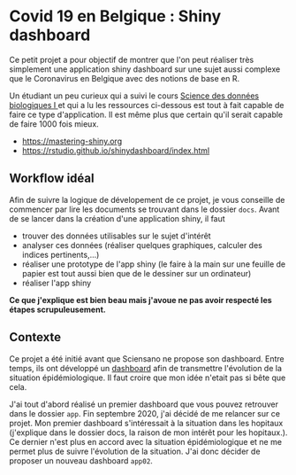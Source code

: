 # Covid 19 en Belgique : Shiny dashboard

Ce petit projet a pour objectif de montrer que l'on peut réaliser très simplement une application shiny dashboard sur une sujet aussi complexe que le Coronavirus en Belgique avec des notions de base en R.

Un étudiant un peu curieux qui a suivi le cours [Science des données biologiques I ](http://biodatascience-course.sciviews.org/sdd-umons/) et qui a lu les ressources ci-dessous est tout à fait capable de faire ce type d'application. Il est même plus que certain qu'il serait capable de faire 1000 fois mieux. 

- <https://mastering-shiny.org>
- <https://rstudio.github.io/shinydashboard/index.html>


## Workflow idéal

Afin de suivre la logique de dévelopement de ce projet, je vous conseille de commencer par lire les documents se trouvant dans le dossier `docs`. Avant de se lancer dans la création d'une application shiny, il faut 

- trouver des données utilisables sur le sujet d'intérêt
- analyser ces données (réaliser quelques graphiques, calculer des indices pertinents,...)
- réaliser une prototype de l'app shiny (le faire à la main sur une feuille de papier est tout aussi bien que de le dessiner sur un ordinateur)
- réaliser l'app shiny

**Ce que j'explique est bien beau mais j'avoue ne pas avoir respecté les étapes scrupuleusement.**

## Contexte

Ce projet a été initié avant que Sciensano ne propose son dashboard. Entre temps, ils ont développé un [dashboard](https://datastudio.google.com/embed/u/0/reporting/c14a5cfc-cab7-4812-848c-0369173148ab/page/ZwmOB) afin de transmettre l'évolution de la situation épidémiologique. Il faut croire que mon idée n'etait pas si bête que cela.

J'ai tout d'abord réalisé un premier dashboard que vous pouvez retrouver dans le dossier `app`. Fin septembre 2020, j'ai décidé de me relancer sur ce projet. Mon premier dashboard s'intéressait à la situation dans les hopitaux (j'explique dans le dossier docs, la raison de mon intérêt pour les hopitaux.). Ce dernier n'est plus en accord avec la situation épidémiologique et ne me permet plus de suivre l'évolution de la situation. J'ai donc décider de proposer un nouveau dashboard `app02`.


